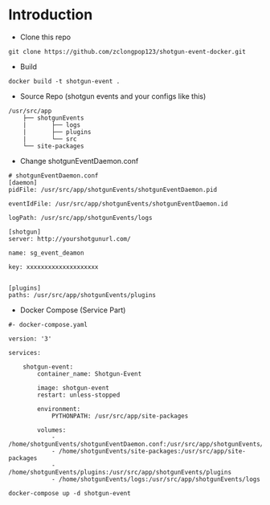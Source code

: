 # Introduction
- Clone this repo
```
git clone https://github.com/zclongpop123/shotgun-event-docker.git
```
- Build
```
docker build -t shotgun-event .
```

- Source Repo (shotgun events and your configs like this)
```
/usr/src/app
    ├── shotgunEvents
    |       ├── logs
    |       ├── plugins
    |       └── src
    └── site-packages
```
- Change shotgunEventDaemon.conf
```
# shotgunEventDaemon.conf
[daemon]
pidFile: /usr/src/app/shotgunEvents/shotgunEventDaemon.pid

eventIdFile: /usr/src/app/shotgunEvents/shotgunEventDaemon.id

logPath: /usr/src/app/shotgunEvents/logs

[shotgun]
server: http://yourshotgunurl.com/

name: sg_event_deamon

key: xxxxxxxxxxxxxxxxxxxx


[plugins]
paths: /usr/src/app/shotgunEvents/plugins
```

- Docker Compose (Service Part)
```
#- docker-compose.yaml

version: '3'

services:

    shotgun-event:
        container_name: Shotgun-Event

        image: shotgun-event
        restart: unless-stopped

        environment:
            PYTHONPATH: /usr/src/app/site-packages

        volumes:
            - /home/shotgunEvents/shotgunEventDaemon.conf:/usr/src/app/shotgunEvents/src/shotgunEventDaemon.conf
            - /home/shotgunEvents/site-packages:/usr/src/app/site-packages
            - /home/shotgunEvents/plugins:/usr/src/app/shotgunEvents/plugins
            - /home/shotgunEvents/logs:/usr/src/app/shotgunEvents/logs
```
```
docker-compose up -d shotgun-event
```

